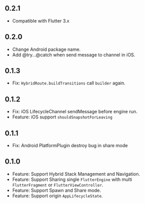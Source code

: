 ## 0.2.1

* Compatible with Flutter 3.x

## 0.2.0

* Change Android package name.
* Add @try...@catch when send message to channel in iOS.

## 0.1.3

* Fix: `HybridRoute.buildTransitions` call `builder` again.
## 0.1.2

* Fix: iOS LifecycleChannel sendMessage before engine run.
* Feature: iOS support `shouldSnapshotForLeaving`

## 0.1.1

* Fix: Android PlatformPlugin destroy bug in share mode

## 0.1.0

* Feature: Support Hybrid Stack Management and Navigation.
* Feature: Support Sharing single `FlutterEngine` with multi `FlutterFragment` or `FlutterViewController`.
* Feature: Support Spawn and Share mode.
* Feature: Support origin `AppLifecycleState`.
